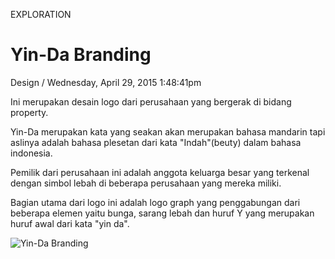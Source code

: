 <p class="type">EXPLORATION</p>

# Yin-Da Branding

<p class="meta">Design  /  Wednesday, April 29, 2015 1:48:41pm</p>

Ini merupakan desain logo dari perusahaan yang bergerak di bidang property.

Yin-Da merupakan kata yang seakan akan merupakan bahasa mandarin tapi aslinya adalah bahasa plesetan dari kata "Indah"(beuty) dalam bahasa indonesia.

Pemilik dari perusahaan ini adalah anggota keluarga besar yang terkenal dengan simbol lebah di beberapa perusahaan yang mereka miliki.

Bagian utama dari logo ini adalah logo graph yang penggabungan dari beberapa elemen yaitu bunga, sarang lebah dan huruf Y yang merupakan huruf awal dari kata "yin da".

![Yin-Da Branding](https://farooq-agent.web.app/assets/images/works/large/a2mcSgYa_work_image.jpg)
